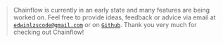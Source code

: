 > Chainflow is currently in an early state and many features are being worked on. Feel free to provide ideas, feedback or advice via email at <a class="nostyle" target="_blank" rel="noreferrer" href="mailto:edwinlzscode@gmail.com">`edwinlzscode@gmail.com`</a> or on <a class="nostyle" target="_blank" rel="noreferrer" href="https://github.com/edwinlzs/chainflow/issues">`Github`</a>. Thank you very much for checking out Chainflow!